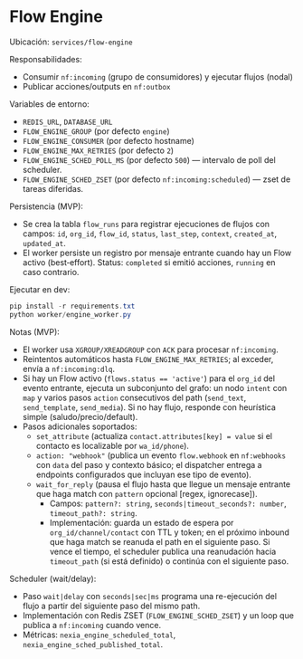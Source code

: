 # Flow Engine

Ubicación: `services/flow-engine`

Responsabilidades:
- Consumir `nf:incoming` (grupo de consumidores) y ejecutar flujos (nodal)
- Publicar acciones/outputs en `nf:outbox`

Variables de entorno:
- `REDIS_URL`, `DATABASE_URL`
- `FLOW_ENGINE_GROUP` (por defecto `engine`)
- `FLOW_ENGINE_CONSUMER` (por defecto hostname)
- `FLOW_ENGINE_MAX_RETRIES` (por defecto `2`)
- `FLOW_ENGINE_SCHED_POLL_MS` (por defecto `500`) — intervalo de poll del scheduler.
- `FLOW_ENGINE_SCHED_ZSET` (por defecto `nf:incoming:scheduled`) — zset de tareas diferidas.

Persistencia (MVP):
- Se crea la tabla `flow_runs` para registrar ejecuciones de flujos con campos: `id`, `org_id`, `flow_id`, `status`, `last_step`, `context`, `created_at`, `updated_at`.
- El worker persiste un registro por mensaje entrante cuando hay un Flow activo (best‑effort). Status: `completed` si emitió acciones, `running` en caso contrario.

Ejecutar en dev:
```powershell
pip install -r requirements.txt
python worker/engine_worker.py
```

Notas (MVP):
- El worker usa `XGROUP/XREADGROUP` con `ACK` para procesar `nf:incoming`.
- Reintentos automáticos hasta `FLOW_ENGINE_MAX_RETRIES`; al exceder, envía a `nf:incoming:dlq`.
- Si hay un Flow activo (`flows.status == 'active'`) para el `org_id` del evento entrante, ejecuta un subconjunto del grafo: un nodo `intent` con `map` y varios pasos `action` consecutivos del path (`send_text`, `send_template`, `send_media`). Si no hay flujo, responde con heurística simple (saludo/precio/default).
- Pasos adicionales soportados:
  - `set_attribute` (actualiza `contact.attributes[key] = value` si el contacto es localizable por `wa_id/phone`).
  - `action: "webhook"` (publica un evento `flow.webhook` en `nf:webhooks` con `data` del paso y contexto básico; el dispatcher entrega a endpoints configurados que incluyan ese tipo de evento).
  - `wait_for_reply` (pausa el flujo hasta que llegue un mensaje entrante que haga match con `pattern` opcional [regex, ignorecase]).
    - Campos: `pattern?: string`, `seconds|timeout_seconds?: number`, `timeout_path?: string`.
    - Implementación: guarda un estado de espera por `org_id/channel/contact` con TTL y token; en el próximo inbound que haga match se reanuda el path en el siguiente paso. Si vence el tiempo, el scheduler publica una reanudación hacia `timeout_path` (si está definido) o continúa con el siguiente paso.

Scheduler (wait/delay):
- Paso `wait|delay` con `seconds|sec|ms` programa una re-ejecución del flujo a partir del siguiente paso del mismo path.
- Implementación con Redis ZSET (`FLOW_ENGINE_SCHED_ZSET`) y un loop que publica a `nf:incoming` cuando vence.
- Métricas: `nexia_engine_scheduled_total`, `nexia_engine_sched_published_total`.
